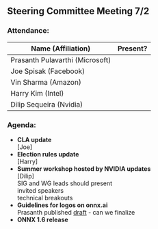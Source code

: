 ## Steering Committee Meeting 7/2

### Attendance:

| Name (Affiliation) | Present? |
| ------------------------------- | --- |
| Prasanth Pulavarthi (Microsoft) |  |
| Joe Spisak (Facebook)           |  |
| Vin Sharma (Amazon)             |  | 
| Harry Kim (Intel)               |  |
| Dilip Sequeira (Nvidia)         |  |
 
### Agenda:
* **CLA update**  
[Joe]
* **Election rules update**  
[Harry]
* **Summer workshop hosted by NVIDIA updates**  
[Dilip]  
SIG and WG leads should present  
invited speakers  
technical breakouts
* **Guidelines for logos on onnx.ai**  
Prasanth published [draft](https://github.com/onnx/steering-committee/blob/master/logo-guidlines-draft.md) - can we finalize
* **ONNX 1.6 release**  

